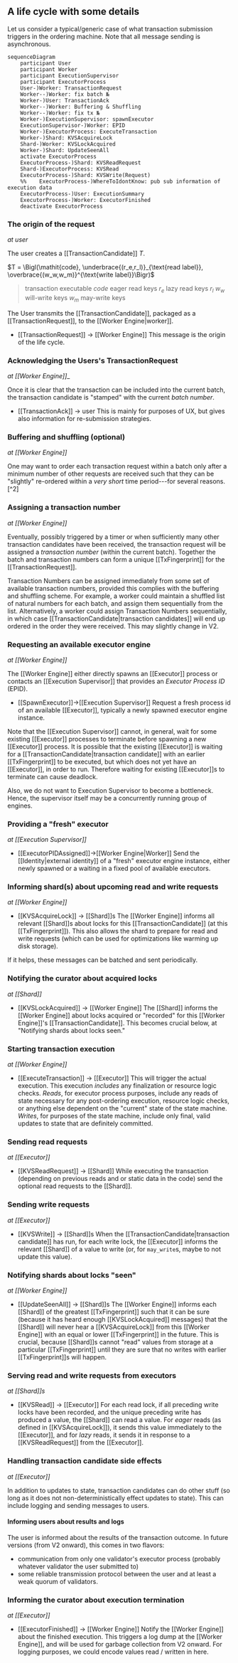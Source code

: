 ## A life cycle with some details
Let us consider a typical/generic case
of what transaction submission triggers in the ordering machine.
Note that all message sending is asynchronous.

<!-- TODO: removed `ExecutorProcess--)ExecutorProcess: .` just before
     `activate ExecutorProcess`. I'm not sure what it represented. -->
```mermaid
sequenceDiagram
    participant User
    participant Worker
    participant ExecutionSupervisor
    participant ExecutorProcess
    User-)Worker: TransactionRequest
    Worker--)Worker: fix batch №
    Worker-)User: TransactionAck
    Worker--)Worker: Buffering & Shuffling
    Worker--)Worker: fix tx №
    Worker-)ExecutionSupervisor: spawnExecutor
    ExecutionSupervisor-)Worker: EPID
    Worker-)ExecutorProcess: ExecuteTransaction
    Worker-)Shard: KVSAcquireLock
    Shard-)Worker: KVSLockAcquired
    Worker-)Shard: UpdateSeenAll
    activate ExecutorProcess
    ExecutorProcess-)Shard: KVSReadRequest
    Shard-)ExecutorProcess: KVSRead
    ExecutorProcess-)Shard: KVSWrite(Request)
    %%    ExecutorProcess-)WhereToIdontKnow: pub sub information of execution data
    ExecutorProcess-)User: ExecutionSummary
    ExecutorProcess-)Worker: ExecutorFinished
    deactivate ExecutorProcess
```



### The origin of the request

_at user_

The user creates a [[TransactionCandidate]] $T$.

$T = \Bigl(\mathit{code},
    \underbrace{(r_e,r_l)}_{\text{read label}},
    \overbrace{(w_w,w_m)}^{\text{write label}}\Bigr)$

> transaction executable $\mathit{code}$
> eager read keys $r_e$
> lazy read keys $r_l$
> $w_w$ will-write keys
> $w_m$ may-write keys


The User transmits the [[TransactionCandidate]],
packaged as a [[TransactionRequest]],
to the [[Worker Engine|worker]].

- [[TransactionRequest]] → [[Worker Engine]]
  This message is the origin of the life cycle.

<!-- this is Isaac's original post
https://github.com/anoma/specs/issues/430#issuecomment-1935077194:

Each validator should have 1 executor, so yes, each validator should replicate these side effects.

Example:
- suppose the User wants to know if  / when whatever was supposed to happen as a result of their TransactionCandidate actually happened.
  - obviously they can't rely on a message from any single Validator, since (after V1) no one validator is necessarily trustworthy. They therefore have to receive messages from at least a (weak) quorum of validators.
  - They could include in their TransactionCandidate a side effect of the form: send a message to USER containing DETAILS ABOUT WHATEVER JUST HAPPENED.
    - when the User receives (identical) messages from a (weak) quorum of validator's executors, it knows that the messages' description of whatever just happened accurately reflects something that happened in the replicated state machine.

 In fact, this is exactly how any (trustworthy) read of the state machine's state should be done. This includes "checkpoint" reads where the details to be sent in the message is some kind of commitment (e.g. a Merkle Root) of the whole state of the state machine.
-->

### Acknowledging the Users's TransactionRequest

_at [[Worker Engine]]__

Once it is clear that the transaction can be included into the current
 batch, the transaction candidate is "stamped" with the current
 _batch number_.


- [[TransactionAck]] → user
  This is mainly for purposes of UX,
  but gives also information for re-submission strategies.


### Buffering and shuffling (optional)

_at [[Worker Engine]]_

One may want to order each transaction request within a batch only
 after a minimum number of other requests are received such that they
 can be "slightly" re-ordered within a _very short_ time
 period---for several reasons.[^2]
<!-- TODO: add footnote / explain exactly the issues this avoids -->

### Assigning a transaction number

_at [[Worker Engine]]_

Eventually, possibly triggered by a timer or when sufficiently many
 other transaction candidates have been received, the transaction
 request will be assigned a _transaction number_
 (within the current batch).
Together the batch and transaction numbers can form a unique
 [[TxFingerprint]] for the [[TransactionRequest]].

Transaction Numbers can be assigned immediately from some set of
 available transaction numbers, provided this complies with the
 buffering and shuffling scheme.
For example, a worker could maintain a shuffled list of natural
 numbers for each batch, and assign them sequentially from the list.
Alternatively, a worker could assign Transaction Numbers sequentially,
in which case
[[TransactionCandidate|transaction candidates]] will end up ordered in the
 order they were received.
This may slightly change in V2.

### Requesting an available executor engine

_at [[Worker Engine]]_

The [[Worker Engine]] either directly spawns an [[Executor]] process
 or contacts an [[Execution Supervisor]] that provides an
 _Executor Process ID_ (EPID).

- [[SpawnExecutor]]→[[Execution Supervisor]]
  Request a fresh process id of an available [[Executor]],
  typically a newly spawned executor engine instance.

Note that the [[Execution Supervisor]] cannot, in general,
wait for some existing [[Executor]] processes to terminate
before spawning a new [[Executor]] process.
It is possible that the existing [[Executor]] is waiting for
a [[TransactionCandidate|transaction candidate]] with
an earlier [[TxFingerprint]] to be executed,
but which does not yet have an [[Executor]], in order to run.
Therefore waiting for existing [[Executor]]s to terminate can cause deadlock.

Also, we do not want to Execution Supervisor to become a bottleneck.
Hence, the supervisor itself may be a concurrently running group of engines.

### Providing a "fresh" executor

_at [[Execution Supervisor]]_

- [[ExecutorPIDAssigned]]→[[Worker Engine|Worker]]
  Send the [[Identity|external identity]] of a "fresh" executor engine instance,
  either newly spawned or a waiting in a fixed pool of available executors.

<!-- TODO add one supervisor for each executor -->

### Informing shard(s) about upcoming read and write requests

_at [[Worker Engine]]_

- [[KVSAcquireLock]] → [[Shard]]s
  The [[Worker Engine]] informs all relevant [[Shard]]s about locks
   for this [[TransactionCandidate]] (at this [[TxFingerprint]]).
  This also  allows the shard to prepare for read and write requests
   (which can be used for optimizations like warming up disk storage).

If it helps, these messages can be batched and sent periodically.

### Notifying the curator about acquired locks

_at [[Shard]]_

- [[KVSLockAcquired]] → [[Worker Engine]]
  The [[Shard]] informs the [[Worker Engine]] about locks acquired
  or "recorded" for this [[Worker Engine]]'s [[TransactionCandidate]].
  This becomes crucial below, at "Notifying shards about locks seen."


### Starting transaction execution

_at [[Worker Engine]]_

- [[ExecuteTransaction]] → [[Executor]]
  This will trigger the actual execution.
  This execution _includes_ any finalization or resource logic checks.
   _Reads_, for executor process purposes, include any reads of state
   necessary for any post-ordering execution, resource logic checks,
   or anything else dependent on the "current" state of the state
   machine.
  _Writes_, for purposes of the state machine, include only final,
   valid updates to state that are definitely committed.

### Sending read requests

_at [[Executor]]_

- [[KVSReadRequest]] → [[Shard]]
  While executing the transaction
  (depending on previous reads and or static data in the code)
  send the optional read requests to the [[Shard]].

### Sending write requests

_at [[Executor]]_

- [[KVSWrite]]<!--TODO this should be a Request!--> → [[Shard]]s
  When the [[TransactionCandidate|transaction candidate]] has run,
  for each write lock, the
  [[Executor]] informs the relevant [[Shard]] of a value to write
  (or, for `may_write`s, maybe to not update this value).


### Notifying shards about locks "seen"

_at [[Worker Engine]]_

- [[UpdateSeenAll]] → [[Shard]]s
  The [[Worker Engine]] informs each [[Shard]] of the greatest
   [[TxFingerprint]] such that it can be sure
   (because it has heard enough [[KVSLockAcquired]] messages)
   that the [[Shard]] will never hear a
   [[KVSAcquireLock]] from this [[Worker Engine]] with an equal or
   lower [[TxFingerprint]] in the future.
  This is crucial, because [[Shard]]s cannot "read" values from
   storage at a particular [[TxFingerprint]] until they are sure that
   no writes with earlier [[TxFingerprint]]s will happen.


### Serving read and write requests from executors

_at [[Shard]]s_

- [[KVSRead]] → [[Executor]]
  For each read lock, if all preceding write locks have been
   recorded, and the unique preceding write has produced a value, the
   [[Shard]] can read a value.
  For _eager_ reads (as defined in [[KVSAcquireLock]]), it sends this
   value immediately to the [[Executor]], and for _lazy_ reads, it
   sends it in response to a [[KVSReadRequest]] from the [[Executor]].

### Handling transaction candidate side effects

_at [[Executor]]_

In addition to updates to state,
transaction candidates can do other stuff
(so long as it does not non-deterministically effect updates to state).
This can include logging and sending messages to users.

#### Informing users about results and logs

The user is informed about the results of the transaction outcome.
In future versions (from V2 onward), this comes in two flavors:
- communication from only one validator's executor process
  (probably whatever validator the user submitted to)
- some reliable transmission protocol between
  the user and at least a weak quorum of validators.

<!-- the following argument is due to isaac

#### Signing state update commitment

If a "block" is completed, a commitment to state updates,
e.g., a hash of the state deltas +++

-->


### Informing the curator about execution termination

_at [[Executor]]_

- [[ExecutorFinished]] → [[Worker Engine]]
  Notify the [[Worker Engine]] about the finished execution.
  This triggers a log dump at the [[Worker Engine]],
   and will be used for garbage collection from V2 onward.
  For logging purposes, we could encode values read / written in here.
